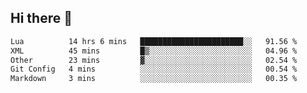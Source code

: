 ## Hi there 👋
<!--START_SECTION:waka-->

```txt
Lua          14 hrs 6 mins   ███████████████████████░░   91.56 %
XML          45 mins         █▒░░░░░░░░░░░░░░░░░░░░░░░   04.96 %
Other        23 mins         ▓░░░░░░░░░░░░░░░░░░░░░░░░   02.54 %
Git Config   4 mins          ░░░░░░░░░░░░░░░░░░░░░░░░░   00.54 %
Markdown     3 mins          ░░░░░░░░░░░░░░░░░░░░░░░░░   00.35 %
```

<!--END_SECTION:waka-->
